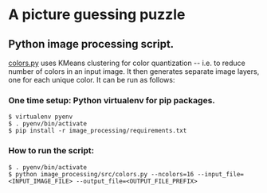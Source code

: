 # A picture guessing puzzle

## Python image processing script.

[colors.py][colors.py] uses KMeans clustering for color quantization -- i.e. to reduce number of colors in an input image. It then generates separate image layers, one for each unique color. It can be run as follows:

### One time setup: Python virtualenv for pip packages.
```
$ virtualenv pyenv
$ . pyenv/bin/activate
$ pip install -r image_processing/requirements.txt
```

### How to run the script:
```
$ . pyenv/bin/activate
$ python image_processing/src/colors.py --ncolors=16 --input_file=<INPUT_IMAGE_FILE> --output_file=<OUTPUT_FILE_PREFIX>
```

[colors.py]: image_processing/src/colors.py